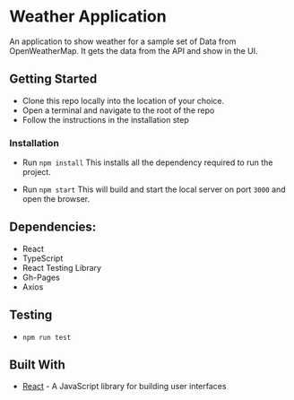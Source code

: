 # Weather Application

An application to show weather for a sample set of Data from OpenWeatherMap.
It gets the data from the API and show in the UI. 

## Getting Started

* Clone this repo locally into the location of your choice. 
* Open a terminal and navigate to the root of the repo
* Follow the instructions in the installation step

### Installation

* Run `npm install`
  This installs all the dependency required to run the project.

* Run `npm start`
  This will build and start the local server on port `3000` and open the browser.

## Dependencies:

- React
- TypeScript
- React Testing Library
- Gh-Pages
- Axios

## Testing

* `npm run test`


## Built With

- [React](https://reactjs.org/) - A JavaScript library for building user interfaces
